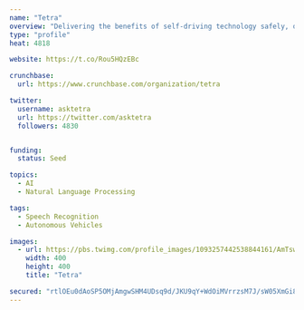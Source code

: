 ```yaml
---
name: "Tetra"
overview: "Delivering the benefits of self-driving technology safely, quickly, and broadly"
type: "profile"
heat: 4818

website: https://t.co/Rou5HQzEBc

crunchbase:
  url: https://www.crunchbase.com/organization/tetra

twitter:
  username: asktetra
  url: https://twitter.com/asktetra
  followers: 4830


funding:
  status: Seed

topics:
  - AI
  - Natural Language Processing

tags:
  - Speech Recognition
  - Autonomous Vehicles

images:
  - url: https://pbs.twimg.com/profile_images/1093257442538844161/AmTswaQh_400x400.jpg
    width: 400
    height: 400
    title: "Tetra"

secured: "rtlOEu0dAoSP5OMjAmgwSHM4UDsq9d/JKU9qY+WdOiMVrrzsM7J/sW05XmGi8lKjG+alI+TS2F7Peuxe/7saEUfu3dem/wPFKvqB6mupFD2qmICwxMB9FbgfwU7c7qvDxVPiFbLtweqsu9cSEw9gE+yJzkysqEopRGmlwAxzLMeqhR3dQA3lPe3nymFWkgubtcelQzQJIIdcXIs50mI5qYJEDuQmcrFuJP0kCohbnxTNbnYZv5FsSe4OIOOZ/JlpzopwRnRLyfjSQ5BkCoZMjg==;Mmk8j2G6wA8HsxdWTLgQsQ=="
---
```


